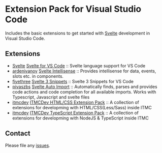 # Extension Pack for Visual Studio Code

Includes the basic extensions to get started with [Svelte](https://vuejs.org/) development in Visual Studio Code.

## Extensions

<!-- +Extensions -->
* [Svelte](https://marketplace.visualstudio.com/publishers/svelte) [Svelte for VS Code](https://marketplace.visualstudio.com/items?itemName=svelte.svelte-vscode) :: Svelte language support for VS Code
* [ardenivanov](https://marketplace.visualstudio.com/publishers/ardenivanov) [Svelte Intellisense](https://marketplace.visualstudio.com/items?itemName=ardenivanov.svelte-intellisense) :: Provides intellisense for data, events, slots etc. in components.
* [fivethree](https://marketplace.visualstudio.com/publishers/fivethree) [Svelte 3 Snippets](https://marketplace.visualstudio.com/items?itemName=fivethree.vscode-svelte-snippets) :: Svelte 3 Snippets for VS Code
* [pivaszbs](https://marketplace.visualstudio.com/publishers/pivaszbs) [Svelte Auto Import](https://marketplace.visualstudio.com/items?itemName=pivaszbs.svelte-autoimport) :: Automatically finds, parses and provides code actions and code completion for all available imports. Works with Typescript, Javascript and svelte files
* [itmcdev](https://marketplace.visualstudio.com/publishers/itmcdev) [ITMCDev HTML/CSS Extension Pack](https://marketplace.visualstudio.com/items?itemName=itmcdev.html-extension-pack) :: A collection of extensions for developming with HTML/CSS(Less/Sass) inside ITMC
* [itmcdev](https://marketplace.visualstudio.com/publishers/itmcdev) [ITMCDev TypeScript Extension Pack](https://marketplace.visualstudio.com/items?itemName=itmcdev.node-typescript-extension-pack) :: A collection of extensions for developming with NodeJS & TypeScript inside ITMC
<!-- -Extensions -->

## Contact

Please file any [issues](https://github.com/itmcdev/vscode-extensions/issues).
